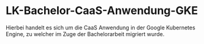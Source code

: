 # LK-Bachelor-CaaS-Anwendung-GKE

Hierbei handelt es sich um die CaaS Anwendung in der Google Kubernetes Engine, zu welcher im Zuge der Bachelorarbeit migriert wurde.
